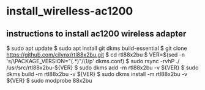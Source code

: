 # install_wirelless-ac1200
instructions to install ac1200 wireless adapter
--------------------------------------------------------------
$ sudo apt update
$ sudo apt install git dkms build-essential
$ git clone https://github.com/cilynx/rtl88x2bu.git
$ cd rtl88x2bu
$ VER=$(sed -n 's/\PACKAGE_VERSION="\(.*\)"/\1/p' dkms.conf)
$ sudo rsync -rvhP ./ /usr/src/rtl88x2bu-${VER}
$ sudo dkms add -m rtl88x2bu -v ${VER}
$ sudo dkms build -m rtl88x2bu -v ${VER}
$ sudo dkms install -m rtl88x2bu -v ${VER}
$ sudo modprobe 88x2bu
